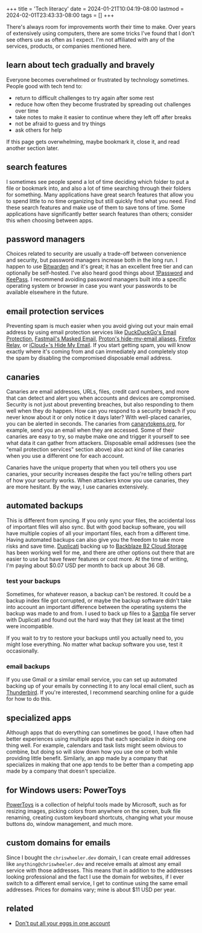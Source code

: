 +++
title = 'Tech literacy'
date = 2024-01-21T10:04:19-08:00
lastmod = 2024-02-01T23:43:33-08:00
tags = []
+++

There's always room for improvements worth their time to make. Over years of extensively using computers, there are some tricks I've found that I don't see others use as often as I expect. I'm not affiliated with any of the services, products, or companies mentioned here.

## learn about tech gradually and bravely

Everyone becomes overwhelmed or frustrated by technology sometimes. People good with tech tend to:

* return to difficult challenges to try again after some rest
* reduce how often they become frustrated by spreading out challenges over time
* take notes to make it easier to continue where they left off after breaks
* not be afraid to guess and try things
* ask others for help

If this page gets overwhelming, maybe bookmark it, close it, and read another section later.

## search features

I sometimes see people spend a lot of time deciding which folder to put a file or bookmark into, and also a lot of time searching through their folders for something. Many applications have great search features that allow you to spend little to no time organizing but still quickly find what you need. Find these search features and make use of them to save tons of time. Some applications have significantly better search features than others; consider this when choosing between apps.

## password managers

Choices related to security are usually a trade-off between convenience and security, but password managers increase both in the long run. I happen to use [Bitwarden](https://bitwarden.com/) and it's great; it has an excellent free tier and can optionally be self-hosted. I've also heard good things about [1Password](https://1password.com/) and [KeePass](https://keepass.info/). I recommend avoiding password managers built into a specific operating system or browser in case you want your passwords to be available elsewhere in the future.

## email protection services

Preventing spam is much easier when you avoid giving out your main email address by using email protection services like [DuckDuckGo's Email Protection](https://duckduckgo.com/email), [Fastmail's Masked Email](https://www.fastmail.help/hc/en-us/articles/4406536368911-Masked-Email), [Proton's hide-my-email aliases](https://proton.me/pass/aliases), [Firefox Relay](https://relay.firefox.com/), or [iCloud+'s Hide My Email](https://support.apple.com/en-us/105078). If you start getting spam, you will know exactly where it's coming from and can immediately and completely stop the spam by disabling the compromised disposable email address.

## canaries

Canaries are email addresses, URLs, files, credit card numbers, and more that can detect and alert you when accounts and devices are compromised. Security is not just about preventing breaches, but also responding to them well when they do happen. How can you respond to a security breach if you never know about it or only notice it days later? With well-placed canaries, you can be alerted in seconds. The canaries from [canarytokens.org](https://canarytokens.org/generate), for example, send you an email when they are accessed. Some of their canaries are easy to try, so maybe make one and trigger it yourself to see what data it can gather from attackers. Disposable email addresses (see the "email protection services" section above) also act kind of like canaries when you use a different one for each account.

Canaries have the unique property that when you tell others you use canaries, your security increases despite the fact you're telling others part of how your security works. When attackers know you use canaries, they are more hesitant. By the way, I use canaries extensively.

## automated backups

This is different from syncing. If you only sync your files, the accidental loss of important files will also sync. But with good backup software, you will have multiple copies of all your important files, each from a different time. Having automated backups can also give you the freedom to take more risks and save time. [Duplicati](https://www.duplicati.com/) backing up to [Backblaze B2 Cloud Storage](https://www.backblaze.com/) has been working well for me, and there are other options out there that are easier to use but have fewer features or cost more. At the time of writing, I'm paying about $0.07 USD per month to back up about 36 GB.

### test your backups

Sometimes, for whatever reason, a backup can't be restored. It could be a backup index file got corrupted, or maybe the backup software didn't take into account an important difference between the operating systems the backup was made to and from. I used to back up files to a [Samba](https://en.wikipedia.org/wiki/Samba_(software)) file server with Duplicati and found out the hard way that they (at least at the time) were incompatible.

If you wait to try to restore your backups until you actually need to, you might lose everything. No matter what backup software you use, test it occasionally.

### email backups

If you use Gmail or a similar email service, you can set up automated backing up of your emails by connecting it to any local email client, such as [Thunderbird](https://www.thunderbird.net). If you're interested, I recommend searching online for a guide for how to do this.

## specialized apps

Although apps that do everything can sometimes be good, I have often had better experiences using multiple apps that each specialize in doing one thing well. For example, calendars and task lists might seem obvious to combine, but doing so will slow down how you use one or both while providing little benefit. Similarly, an app made by a company that specializes in making that one app tends to be better than a competing app made by a company that doesn't specialize.

## for Windows users: PowerToys

[PowerToys](https://www.fourth-wall.co.uk/post/powertoys-11-awesome-features-microsoft-won-t-add-to-windows) is a collection of helpful tools made by Microsoft, such as for resizing images, picking colors from anywhere on the screen, bulk file renaming, creating custom keyboard shortcuts, changing what your mouse buttons do, window management, and much more.

## custom domains for emails

Since I bought the `chriswheeler.dev` domain, I can create email addresses like `anything@chriswheeler.dev` and receive emails at almost any email service with those addresses. This means that in addition to the addresses looking professional and the fact I use the domain for websites, if I ever switch to a different email service, I get to continue using the same email addresses. Prices for domains vary; mine is about $11 USD per year.

## related

* [Don't put all your eggs in one account](/dont-put-all-your-eggs-in-one-account)

